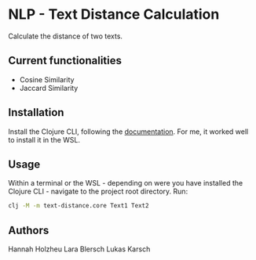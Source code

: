 # NLP - Text Distance Calculation

Calculate the distance of two texts.

## Current functionalities
* Cosine Similarity
* Jaccard Similarity

## Installation
Install the Clojure CLI, following the [documentation](https://clojure.org/guides/install_clojure).
For me, it worked well to install it in the WSL.

## Usage
Within a terminal or the WSL - depending on were you have installed the Clojure CLI - navigate to the project root directory.
Run:
```bash
clj -M -m text-distance.core Text1 Text2
```


## Authors
Hannah Holzheu
Lara Blersch
Lukas Karsch
